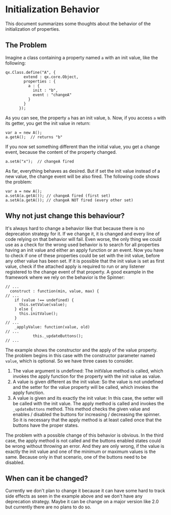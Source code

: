 # Initialization Behavior

This document summarizes some thoughts about the behavior of the
initialization of properties.

## The Problem

Imagine a class containing a property named `a` with an init value, like
the following:

    qx.Class.define("A", {
            extend : qx.core.Object,
            properties : {
              a : {
                init : "b",
                event : "changeA"
              }
            }
          });

As you can see, the property `a` has an init value, `b`. Now, if you
access `a` with its getter, you get the init value in return:

    var a = new A();
    a.getA();  // returns "b"

If you now set something different than the initial value, you get a
change event, because the content of the property changed.

    a.setA("x");  // changeA fired

As far, everything behaves as desired. But if set the init value instead
of a new value, the change event will be also fired. The following code
shows the problem:

    var a = new A();
    a.setA(a.getA()); // changeA fired (first set)
    a.setA(a.getA()); // changeA NOT fired (every other set)

## Why not just change this behaviour?

It's always hard to change a behavior like that because there is no
deprecation strategy for it. If we change it, it is changed and every
line of code relying on that behavior will fail. Even worse, the only
thing we could use as a check for the wrong used behavior is to search
for all properties having an init value and either an apply function or
an event. Now you have to check if one of these properties could be set
with the init value, before any other value has been set. If it is
possible that the init value is set as first value, check if the
attached apply is required to run or any listener registered to the
change event of that property. A good example in the framework where we
rely on the behavior is the Spinner:

    // ...
      construct : function(min, value, max) {
    // ...
        if (value !== undefined) {
          this.setValue(value);
        } else {
          this.initValue();
        }
    // ...
        _applyValue: function(value, old)
    // ...
                this._updateButtons();
    // ...

The example shows the constructor and the apply of the value property.
The problem begins in this case with the constructor parameter named
`value`, which is optional. So we have three cases to consider.

1.  The value argument is undefined: The initValue method is called,
    which invokes the apply function for the property with the init
    value as value.
2.  A value is given different as the init value: So the value is not
    undefined and the setter for the value property will be called,
    which invokes the apply function.
3.  A value is given and its exactly the init value: In this case, the
    setter will be called with the init value. The apply method is
    called and invokes the `_updateButtons` method. This method checks
    the given value and enables / disabled the buttons for increasing /
    decreasing the spinner. So it is necessary that the apply method is
    at least called once that the buttons have the proper states.

The problem with a possible change of this behavior is obvious. In the
third case, the apply method is not called and the buttons enabled
states could be wrong without throwing an error. And they are only
wrong, if the value is exactly the init value and one of the minimum or
maximum values is the same. Because only in that scenario, one of the
buttons need to be disabled.

## When can it be changed?

Currently we don't plan to change it because it can have some hard to
track side effects as seen in the example above and we don't have any
deprecation strategy. Maybe it can be change on a major version like 2.0
but currently there are no plans to do so.
